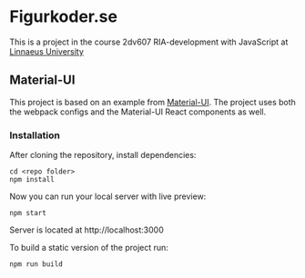 # Figurkoder.se
This is a project in the course 2dv607 RIA-development with JavaScript at [Linnaeus University](https://coursepress.lnu.se/program/webbprogrammerare/)

## Material-UI
This project is based on an example from [Material-UI](http://callemall.github.io/material-ui/). The project uses both the webpack configs and the Material-UI React components as well.

### Installation
After cloning the repository, install dependencies:
```
cd <repo folder>
npm install
```

Now you can run your local server with live preview:
```
npm start
```
Server is located at http://localhost:3000

To build a static version of the project run:
```
npm run build
```

